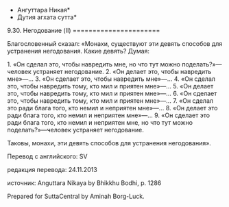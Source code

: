 * Ангуттара Никая*
* Дутия агхата сутта*

9\.30\. Негодование \(II\)
\=\=\=\=\=\=\=\=\=\=\=\=\=\=\=\=\=\=\=\=\=\=

Благословенный сказал: «Монахи, существуют эти девять способов для устранения негодования\. Какие девять? Думая:

1\. «Он сделал это, чтобы навредить мне, но что тут можно поделать?»—человек устраняет негодование\.
2\. «Он делает это, чтобы навредить мне»—…
3\. «Он сделает это, чтобы навредить мне»—…
4\. «Он сделал это, чтобы навредить тому, кто мил и приятен мне»—…
5\. «Он делает это, чтобы навредить тому, кто мил и приятен мне»—…
6\. «Он сделает это, чтобы навредить тому, кто мил и приятен мне»—…
7\. «Он сделал это ради блага того, кто немил и неприятен мне»—…
8\. «Он делает это ради блага того, кто немил и неприятен мне»—…
9\. «Он сделает это ради блага того, кто немил и неприятен мне, но что тут можно поделать?»—человек устраняет негодование\.

Таковы, монахи, эти девять способов для устранения негодования»\.

Перевод с английского: SV

редакция перевода: 24\.11\.2013

источник: Anguttara Nikaya by Bhikkhu Bodhi, p\. 1286

Prepared for SuttaCentral by Aminah Borg\-Luck\.